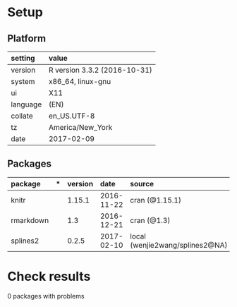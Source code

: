 # Setup

## Platform

|setting  |value                        |
|:--------|:----------------------------|
|version  |R version 3.3.2 (2016-10-31) |
|system   |x86_64, linux-gnu            |
|ui       |X11                          |
|language |(EN)                         |
|collate  |en_US.UTF-8                  |
|tz       |America/New_York             |
|date     |2017-02-09                   |

## Packages

|package   |*  |version |date       |source                          |
|:---------|:--|:-------|:----------|:-------------------------------|
|knitr     |   |1.15.1  |2016-11-22 |cran (@1.15.1)                  |
|rmarkdown |   |1.3     |2016-12-21 |cran (@1.3)                     |
|splines2  |   |0.2.5   |2017-02-10 |local (wenjie2wang/splines2@NA) |

# Check results
0 packages with problems


